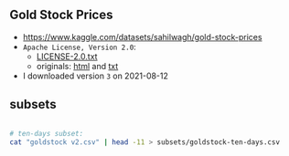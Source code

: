 ## Gold Stock Prices

- https://www.kaggle.com/datasets/sahilwagh/gold-stock-prices
- `Apache License, Version 2.0`:
  - [LICENSE-2.0.txt](./LICENSE-2.0.txt)
  - originals: [html](https://www.apache.org/licenses/LICENSE-2.0) and [txt](https://www.apache.org/licenses/LICENSE-2.0.txt)
- I downloaded version `3` on 2021-08-12

## subsets

```bash

# ten-days subset:
cat "goldstock v2.csv" | head -11 > subsets/goldstock-ten-days.csv

```
